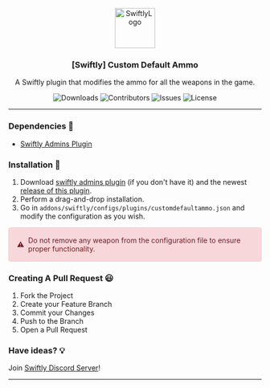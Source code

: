 <p align="center">
  <a href="https://github.com/swiftly-solution/swiftly_customdefaultammo">
    <img src="https://cdn.swiftlycs2.net/swiftly-logo.png" alt="SwiftlyLogo" width="80" height="80">
  </a>

  <h3 align="center">[Swiftly] Custom Default Ammo</h3>

  <p align="center">
    A Swiftly plugin that modifies the ammo for all the weapons in the game.
    <br/>
  </p>
</p>


<p align="center">
  <img src="https://img.shields.io/github/downloads/swiftly-solution/swiftly_customdefaultammo/total" alt="Downloads"> 
  <img src="https://img.shields.io/github/contributors/swiftly-solution/swiftly_customdefaultammo?color=dark-green" alt="Contributors">
  <img src="https://img.shields.io/github/issues/swiftly-solution/swiftly_customdefaultammo" alt="Issues">
  <img src="https://img.shields.io/github/license/swiftly-solution/swiftly_customdefaultammo" alt="License">
</p>

---

### Dependencies 📃

- [Swiftly Admins Plugin](https://github.com/swiftly-solution/swiftly_admins)

### Installation 👀

1. Download [swiftly admins plugin](https://github.com/swiftly-solution/swiftly_admins) (if you don't have it) and the newest [release of this plugin](https://github.com/swiftly-solution/swiftly_customdefaultammo/releases).
2. Perform a drag-and-drop installation.
3. Go in `addons/swiftly/configs/plugins/customdefaultammo.json` and modify the configuration as you wish.

<div style="background-color: #f8d7da; color: #721c24; border: 1px solid #f5c6cb; border-radius: 0.25rem; padding: 1rem; margin-bottom: 1rem; display: flex; align-items: center;">
  <span style="margin-right: 0.5rem;">⚠️</span>
  Do not remove any weapon from the configuration file to ensure proper functionality.
</div>

### Creating A Pull Request 😃

1. Fork the Project
2. Create your Feature Branch
3. Commit your Changes
4. Push to the Branch
5. Open a Pull Request

### Have ideas? 💡
Join [Swiftly Discord Server](https://swiftlycs2.net/discord)!

---
